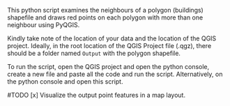 This python script examines the neighbours of a polygon (buildings) shapefile and draws red points on each polygon with more than one neighbour using PyQGIS.

Kindly take note of the location of your data and the location of the QGIS project. Ideally, in the root location of the QGIS Project file (.qgz), there should be a folder named ```Output``` with the  polygon shapefile.

To run the script, open the QGIS project and open the python console, create a new file and paste all the code and run the script. Alternatively, on the python console and open this script.

#TODO
[x] Visualize the output point features in a map layout.